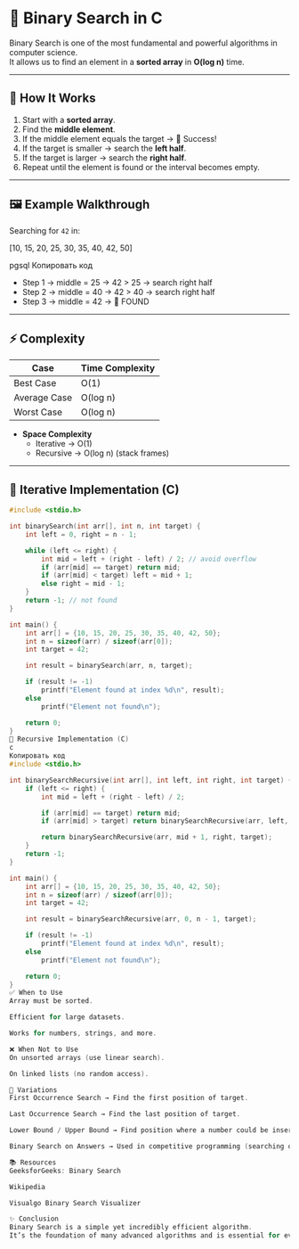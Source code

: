 # 🔎 Binary Search in C

Binary Search is one of the most fundamental and powerful algorithms in computer science.  
It allows us to find an element in a **sorted array** in **O(log n)** time.  

---

## 📖 How It Works

1. Start with a **sorted array**.  
2. Find the **middle element**.  
3. If the middle element equals the target → 🎯 Success!  
4. If the target is smaller → search the **left half**.  
5. If the target is larger → search the **right half**.  
6. Repeat until the element is found or the interval becomes empty.  

---

## 🖼️ Example Walkthrough

Searching for `42` in:

[10, 15, 20, 25, 30, 35, 40, 42, 50]

pgsql
Копировать код

- Step 1 → middle = 25 → 42 > 25 → search right half  
- Step 2 → middle = 40 → 42 > 40 → search right half  
- Step 3 → middle = 42 → 🎯 FOUND  

---

## ⚡ Complexity

| Case          | Time Complexity |
|---------------|-----------------|
| Best Case     | O(1)            |
| Average Case  | O(log n)        |
| Worst Case    | O(log n)        |

- **Space Complexity**  
  - Iterative → O(1)  
  - Recursive → O(log n) (stack frames)  

---

## 📜 Iterative Implementation (C)

```c
#include <stdio.h>

int binarySearch(int arr[], int n, int target) {
    int left = 0, right = n - 1;

    while (left <= right) {
        int mid = left + (right - left) / 2; // avoid overflow
        if (arr[mid] == target) return mid;
        if (arr[mid] < target) left = mid + 1;
        else right = mid - 1;
    }
    return -1; // not found
}

int main() {
    int arr[] = {10, 15, 20, 25, 30, 35, 40, 42, 50};
    int n = sizeof(arr) / sizeof(arr[0]);
    int target = 42;

    int result = binarySearch(arr, n, target);

    if (result != -1)
        printf("Element found at index %d\n", result);
    else
        printf("Element not found\n");

    return 0;
}
📜 Recursive Implementation (C)
c
Копировать код
#include <stdio.h>

int binarySearchRecursive(int arr[], int left, int right, int target) {
    if (left <= right) {
        int mid = left + (right - left) / 2;

        if (arr[mid] == target) return mid;
        if (arr[mid] > target) return binarySearchRecursive(arr, left, mid - 1, target);

        return binarySearchRecursive(arr, mid + 1, right, target);
    }
    return -1;
}

int main() {
    int arr[] = {10, 15, 20, 25, 30, 35, 40, 42, 50};
    int n = sizeof(arr) / sizeof(arr[0]);
    int target = 42;

    int result = binarySearchRecursive(arr, 0, n - 1, target);

    if (result != -1)
        printf("Element found at index %d\n", result);
    else
        printf("Element not found\n");

    return 0;
}
✅ When to Use
Array must be sorted.

Efficient for large datasets.

Works for numbers, strings, and more.

❌ When Not to Use
On unsorted arrays (use linear search).

On linked lists (no random access).

🚀 Variations
First Occurrence Search → Find the first position of target.

Last Occurrence Search → Find the last position of target.

Lower Bound / Upper Bound → Find position where a number could be inserted.

Binary Search on Answers → Used in competitive programming (searching on ranges instead of arrays).

📚 Resources
GeeksforGeeks: Binary Search

Wikipedia

Visualgo Binary Search Visualizer

✨ Conclusion
Binary Search is a simple yet incredibly efficient algorithm.
It’s the foundation of many advanced algorithms and is essential for every programmer.
